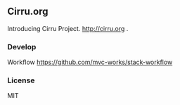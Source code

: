 
Cirru.org
----

Introducing Cirru Project. http://cirru.org .

### Develop

Workflow https://github.com/mvc-works/stack-workflow

### License

MIT
